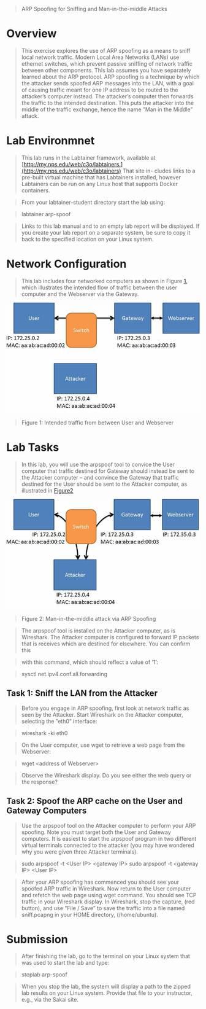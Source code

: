 >   ARP Spoofing for Sniffing and Man-in-the-middle Attacks

Overview
========

>   This exercise explores the use of ARP spoofing as a means to sniff local
>   network traffic. Modern Local Area Networks (LANs) use ethernet switches,
>   which prevent passive sniffing of network traffic between other components.
>   This lab assumes you have separately learned about the ARP protocol. ARP
>   spoofing is a technique by which the attacker sends spoofed ARP messages
>   into the LAN, with a goal of causing traffic meant for one IP address to be
>   routed to the attacker’s computer instead. The attacker’s computer then
>   forwards the traffic to the intended destination. This puts the attacker
>   into the middle of the traffic exchange, hence the name ”Man in the Middle”
>   attack.

Lab Environmnet
===============

>   This lab runs in the Labtainer framework, available at
>   [http://my.nps.edu/web/c3o/labtainers.](http://my.nps.edu/web/c3o/labtainers)
>   That site in- cludes links to a pre-built virtual machine that has
>   Labtainers installed, however Labtainers can be run on any Linux host that
>   supports Docker containers.

>   From your labtainer-student directory start the lab using:

>   labtainer arp-spoof

>   Links to this lab manual and to an empty lab report will be displayed. If
>   you create your lab report on a separate system, be sure to copy it back to
>   the specified location on your Linux system.

Network Configuration
=====================

>   This lab includes four networked computers as shown in Figure
>   [1,](#_bookmark0) which illustrates the intended flow of traffic between the
>   user computer and the Webserver via the Gateway.

![](media/531868e3dcb6df788fffbd2b105932c8.jpg)

>   Figure 1: Intended traffic from between User and Webserver

Lab Tasks
=========

>   In this lab, you will use the arpspoof tool to convice the User computer
>   that traffic destined for Gateway should instead be sent to the Attacker
>   computer – and convince the Gateway that traffic destined for the User
>   should be sent to the Attacker computer, as illustrated in
>   [Figure2](#_bookmark1)

![](media/b96f350b01df9d918613fad019d242b8.jpg)

>   Figure 2: Man-in-the-middle attack via ARP Spoofing

>   The arpspoof tool is installed on the Attacker computer, as is Wireshark.
>   The Attacker computer is configured to forward IP packets that is receives
>   which are destined for elsewhere. You can confirm this

>   with this command, which should reflect a value of ’1’:

>   sysctl net.ipv4.conf.all.forwarding

Task 1: Sniff the LAN from the Attacker
---------------------------------------

>   Before you engage in ARP spoofing, first look at network traffic as seen by
>   the Attacker. Start Wireshark on the Attacker computer, selecting the ”eth0”
>   interface:

>   wireshark -ki eth0

>   On the User computer, use wget to retrieve a web page from the Webserver:

>   wget \<address of Webserver\>

>   Observe the Wireshark display. Do you see either the web query or the
>   response?

Task 2: Spoof the ARP cache on the User and Gateway Computers
-------------------------------------------------------------

>   Use the arpspoof tool on the Attacker computer to perform your ARP spoofing.
>   Note you must target both the User and Gateway computers. It is easiest to
>   start the arpspoof program in two different virtual terminals connected to
>   the attacker (you may have wondered why you were given three Attacker
>   terminals).

>   sudo arpspoof -t \<User IP\> \<gateway IP\> sudo arpspoof -t \<gateway IP\>
>   \<User IP\>

>   After your ARP spoofing has commenced you should see your spoofed ARP
>   traffic in Wireshark. Now return to the User computer and refetch the web
>   page using wget command. You should see TCP traffic in your Wireshark
>   display. In Wireshark, stop the capture, (red button), and use ”File / Save”
>   to save the traffic into a file named sniff.pcapng in your HOME directory,
>   (/home/ubuntu).

Submission
==========

>   After finishing the lab, go to the terminal on your Linux system that was
>   used to start the lab and type:

>   stoplab arp-spoof

>   When you stop the lab, the system will display a path to the zipped lab
>   results on your Linux system. Provide that file to your instructor, e.g.,
>   via the Sakai site.
